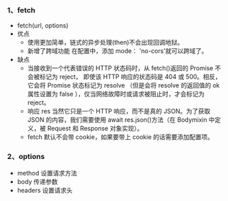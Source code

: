 ### 1、fetch

- fetch(url, options)
- 优点
  - 使用更加简单，链式的异步处理(then)不会出现回调地狱。
  - 新增了跨域功能 在配置中，添加 mode： 'no-cors'就可以跨域了。
- 缺点
  - 当接收到一个代表错误的 HTTP 状态码时，从 fetch()返回的 Promise 不会被标记为 reject， 即使该 HTTP 响应的状态码是 404 或 500。相反，它会将 Promise 状态标记为 resolve （但是会将 resolve 的返回值的 ok 属性设置为 false ），仅当网络故障时或请求被阻止时，才会标记为 reject。
  - 响应 res 当然它只是一个 HTTP 响应，而不是真的 JSON。为了获取 JSON 的内容，我们需要使用 await res.json()方法（在 Bodymixin 中定义，被 Request 和 Response 对象实现）。
  - fetch 默认不会带 cookie，如果要带上 cookie 的话需要添加配置项。

### 2、options

- method 设置请求方法
- body 传递参数
- headers 设置请求头
